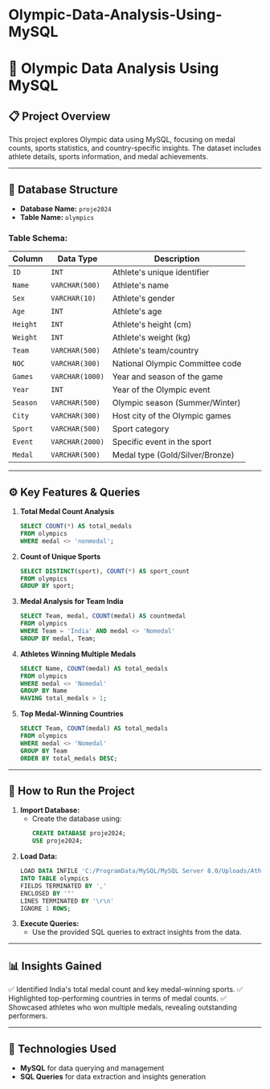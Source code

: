 # Olympic-Data-Analysis-Using-MySQL

# 🏅 **Olympic Data Analysis Using MySQL**

## 📋 **Project Overview**
This project explores Olympic data using MySQL, focusing on medal counts, sports statistics, and country-specific insights. The dataset includes athlete details, sports information, and medal achievements.

---

## 📂 **Database Structure**
- **Database Name:** `proje2024`
- **Table Name:** `olympics`

### **Table Schema:**
| Column   | Data Type    | Description                  |
|-----------|---------------|--------------------------------|
| `ID`         | `INT`                | Athlete's unique identifier       |
| `Name`     | `VARCHAR(500)` | Athlete's name                    |
| `Sex`          | `VARCHAR(10)`       | Athlete's gender                     |
| `Age`          | `INT`                | Athlete's age                          |
| `Height`     | `INT`                | Athlete's height (cm)              |
| `Weight`    | `INT`                | Athlete's weight (kg)               |
| `Team`       | `VARCHAR(500)` | Athlete's team/country            |
| `NOC`         | `VARCHAR(300)`  | National Olympic Committee code |
| `Games`     | `VARCHAR(1000)` | Year and season of the game     |
| `Year`         | `INT`                | Year of the Olympic event           |
| `Season`   | `VARCHAR(500)` | Olympic season (Summer/Winter)  |
| `City`           | `VARCHAR(300)`  | Host city of the Olympic games     |
| `Sport`       | `VARCHAR(500)` | Sport category                      |
| `Event`       | `VARCHAR(2000)` | Specific event in the sport            |
| `Medal`      | `VARCHAR(500)` | Medal type (Gold/Silver/Bronze)   |

---

## ⚙️ **Key Features & Queries**
1. **Total Medal Count Analysis**
   ```sql
   SELECT COUNT(*) AS total_medals
   FROM olympics
   WHERE medal <> 'nonmedal';
   ```

2. **Count of Unique Sports**
   ```sql
   SELECT DISTINCT(sport), COUNT(*) AS sport_count
   FROM olympics
   GROUP BY sport;
   ```

3. **Medal Analysis for Team India**
   ```sql
   SELECT Team, medal, COUNT(medal) AS countmedal
   FROM olympics
   WHERE Team = 'India' AND medal <> 'Nomedal'
   GROUP BY medal, Team;
   ```

4. **Athletes Winning Multiple Medals**
   ```sql
   SELECT Name, COUNT(medal) AS total_medals
   FROM olympics
   WHERE medal <> 'Nomedal'
   GROUP BY Name
   HAVING total_medals > 1;
   ```

5. **Top Medal-Winning Countries**
   ```sql
   SELECT Team, COUNT(medal) AS total_medals
   FROM olympics
   WHERE medal <> 'Nomedal'
   GROUP BY Team
   ORDER BY total_medals DESC;
   ```

---

## 🚀 **How to Run the Project**
1. **Import Database:**
   - Create the database using:
     ```sql
     CREATE DATABASE proje2024;
     USE proje2024;
     ```
2. **Load Data:**
   ```sql
   LOAD DATA INFILE 'C:/ProgramData/MySQL/MySQL Server 8.0/Uploads/Athletes_Cleaned.csv'
   INTO TABLE olympics
   FIELDS TERMINATED BY ','
   ENCLOSED BY '"'
   LINES TERMINATED BY '\r\n'
   IGNORE 1 ROWS;
   ```
3. **Execute Queries:**
   - Use the provided SQL queries to extract insights from the data.

---

## 📊 **Insights Gained**
✅ Identified India's total medal count and key medal-winning sports.
✅ Highlighted top-performing countries in terms of medal counts.
✅ Showcased athletes who won multiple medals, revealing outstanding performers.

---

## 🌟 **Technologies Used**
- **MySQL** for data querying and management
- **SQL Queries** for data extraction and insights generation






